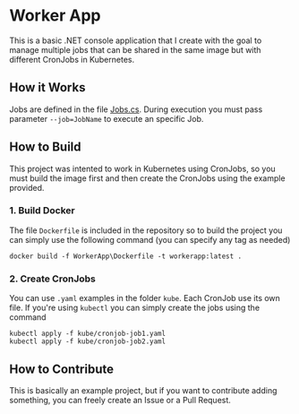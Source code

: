 # Worker App

This is a basic .NET console application that I create with the goal to manage multiple jobs that can be shared in the same image but with different CronJobs in Kubernetes.

## How it Works

Jobs are defined in the file [Jobs.cs](/NioZero/WorkerJobs/blob/main/WorkerApp/Jobs.cs). During execution you must pass parameter `--job=JobName` to execute an specific Job. 

## How to Build

This project was intented to work in Kubernetes using CronJobs, so you must build the image first and then create the CronJobs using the example provided.

### 1. Build Docker

The file `Dockerfile` is included in the repository so to build the project you can simply use the following command (you can specify any tag as needed)

```
docker build -f WorkerApp\Dockerfile -t workerapp:latest .
```
### 2. Create CronJobs

You can use `.yaml` examples in the folder `kube`. Each CronJob use its own file. If you're using `kubectl` you can simply create the jobs using the command

```
kubectl apply -f kube/cronjob-job1.yaml
kubectl apply -f kube/cronjob-job2.yaml
```

## How to Contribute

This is basically an example project, but if you want to contribute adding something, you can freely create an Issue or a Pull Request.

